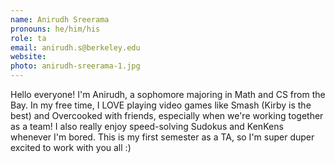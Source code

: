 ```yaml
---
name: Anirudh Sreerama
pronouns: he/him/his
role: ta
email: anirudh.s@berkeley.edu
website: 
photo: anirudh-sreerama-1.jpg
---
```


Hello everyone! I'm Anirudh, a sophomore majoring in Math and CS from the Bay. In my free time, I LOVE playing video games like Smash (Kirby is the best) and Overcooked with friends, especially when we're working together as a team! I also really enjoy speed-solving Sudokus and KenKens whenever I'm bored. This is my first semester as a TA, so I'm super duper excited to work with you all :)